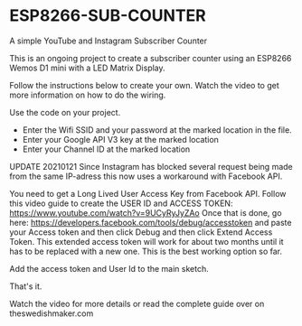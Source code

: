 # ESP8266-SUB-COUNTER
A simple YouTube and Instagram Subscriber Counter

This is an ongoing project to create a subscriber counter using an ESP8266 Wemos D1 mini with a LED Matrix Display. 

Follow the instructions below to create your own. Watch the video to get more information on how to do the wiring. 

Use the code on your project. 

- Enter the Wifi SSID and your password at the marked location in the file. 
- Enter your Google API V3 key at the marked location
- Enter your Channel ID at the marked location

UPDATE 20210121 
Since Instagram has blocked several request being made from the same IP-adress this now uses a workaround with Facebook API. 

You need to get a Long Lived User Access Key from Facebook API. Follow this video guide to create the USER ID and ACCESS TOKEN: https://www.youtube.com/watch?v=9UCyRyJyZAo Once that is done, go here: https://developers.facebook.com/tools/debug/accesstoken and paste your Access token and then click Debug and then click Extend Access Token. This extended access token will work for about two months until it has to be replaced with a new one. This is the best working option so far. 

Add the access token and User Id to the main sketch. 

That's it. 

Watch the video for more details or read the complete guide over on theswedishmaker.com
